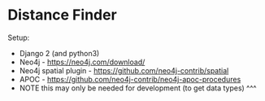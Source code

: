 # Distance Finder

Setup:
- Django 2 (and python3)
- Neo4j - https://neo4j.com/download/ 
- Neo4j spatial plugin - https://github.com/neo4j-contrib/spatial 
- APOC - https://github.com/neo4j-contrib/neo4j-apoc-procedures
- NOTE this may only be needed for development (to get data types) ^^^